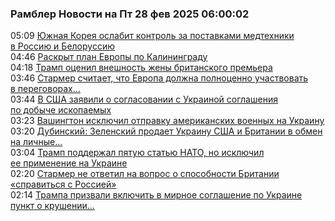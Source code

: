 <h3>Рамблер Новости на Пт 28 фев 2025 06:00:02</h3>
<div class="rssn table">
  <span class="smaller gray hspace">05:09</span> <a class="nodecor" href="https://news.rambler.ru/world/54274348-yuzhnaya-koreya-oslabit-kontrol-za-postavkami-medtehniki-v-rossiyu-i-belorussiyu/">Южная Корея ослабит контроль за поставками медтехники в Россию и Белоруссию</a>
</div>
<div class="rssn table">
  <span class="smaller gray hspace">04:46</span> <a class="nodecor" href="https://news.rambler.ru/world/54273355-raskryt-plan-evropy-po-kaliningradu/">Раскрыт план Европы по Калининграду</a>
</div>
<div class="rssn table">
  <span class="smaller gray hspace">04:18</span> <a class="nodecor" href="https://news.rambler.ru/world/54274324-tramp-otsenil-vneshnost-zheny-britanskogo-premera/">Трамп оценил внешность жены британского премьера</a>
</div>
<div class="rssn table">
  <span class="smaller gray hspace">03:46</span> <a class="nodecor" href="https://news.rambler.ru/world/54273569-starmer-schitaet-chto-evropa-dolzhna-polnotsenno-uchastvovat-v-peregovorah-po-ukraine/">Стармер считает, что Европа должна полноценно участвовать в переговорах...</a>
</div>
<div class="rssn table">
  <span class="smaller gray hspace">03:44</span> <a class="nodecor" href="https://news.rambler.ru/world/54267085-v-ssha-zayavili-o-soglasovanii-s-ukrainoy-soglasheniya-po-dobyche-iskopaemyh/">В США заявили о согласовании с Украиной соглашения по добыче ископаемых</a>
</div>
<div class="rssn table">
  <span class="smaller gray hspace">03:23</span> <a class="nodecor" href="https://news.rambler.ru/world/54274253-vashington-isklyuchil-otpravku-amerikanskih-voennyh-na-ukrainu/">Вашингтон исключил отправку американских военных на Украину</a>
</div>
<div class="rssn table">
  <span class="smaller gray hspace">03:20</span> <a class="nodecor" href="https://news.rambler.ru/world/54274262-dubinskiy-zelenskiy-prodaet-ukrainu-ssha-i-britanii-v-obmen-na-lichnye-garantii/">Дубинский: Зеленский продает Украину США и Британии в обмен на личные...</a>
</div>
<div class="rssn table">
  <span class="smaller gray hspace">03:04</span> <a class="nodecor" href="https://news.rambler.ru/world/54274250-tramp-podderzhal-pyatuyu-statyu-nato-no-isklyuchil-ee-primenenie-na-ukraine/">Трамп поддержал пятую статью НАТО, но исключил ее применение на Украине</a>
</div>
<div class="rssn table">
  <span class="smaller gray hspace">02:20</span> <a class="nodecor" href="https://news.rambler.ru/world/54273978-starmer-ne-otvetil-na-vopros-o-sposobnosti-britanii-spravitsya-s-rossiey/">Стармер не ответил на вопрос о способности Британии «справиться с Россией»</a>
</div>
<div class="rssn table">
  <span class="smaller gray hspace">02:14</span> <a class="nodecor" href="https://news.rambler.ru/world/54274193-trampa-prizvali-vklyuchit-v-mirnoe-soglashenie-po-ukraine-punkt-o-krushenii-mh17/">Трампа призвали включить в мирное соглашение по Украине пункт о крушении...</a>
</div>